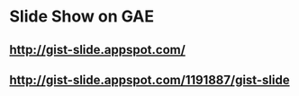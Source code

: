 # Slide Show on GAE

## http://gist-slide.appspot.com/

## http://gist-slide.appspot.com/1191887/gist-slide

